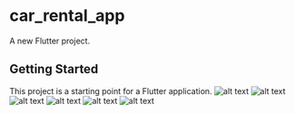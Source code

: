 # car_rental_app

A new Flutter project.

## Getting Started

This project is a starting point for a Flutter application.
![alt text](https://github.com/Miskat-UL/GetX-rest-api-flutter/blob/main/1.png?raw=true)
![alt text](https://github.com/Miskat-UL/GetX-rest-api-flutter/blob/main/2.png?raw=true)
![alt text](https://github.com/Miskat-UL/GetX-rest-api-flutter/blob/main/3.png?raw=true)
![alt text](https://github.com/Miskat-UL/GetX-rest-api-flutter/blob/main/4.png?raw=true)
![alt text](https://github.com/Miskat-UL/GetX-rest-api-flutter/blob/main/5.png?raw=true)
![alt text](https://github.com/Miskat-UL/GetX-rest-api-flutter/blob/main/6.png?raw=true)